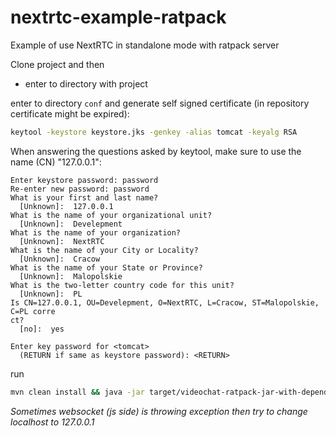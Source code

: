 # nextrtc-example-ratpack
Example of use NextRTC in standalone mode with ratpack server

Clone project and then
- enter to directory with project

enter to directory ```conf```
and generate self signed certificate (in repository certificate might be expired):
```bash
keytool -keystore keystore.jks -genkey -alias tomcat -keyalg RSA
```
When answering the questions asked by keytool, make sure to use the name (CN) "127.0.0.1":
```
Enter keystore password: password
Re-enter new password: password
What is your first and last name?
  [Unknown]:  127.0.0.1
What is the name of your organizational unit?
  [Unknown]:  Develepment
What is the name of your organization?
  [Unknown]:  NextRTC
What is the name of your City or Locality?
  [Unknown]:  Cracow
What is the name of your State or Province?
  [Unknown]:  Malopolskie
What is the two-letter country code for this unit?
  [Unknown]:  PL
Is CN=127.0.0.1, OU=Develepment, O=NextRTC, L=Cracow, ST=Malopolskie, C=PL corre
ct?
  [no]:  yes

Enter key password for <tomcat>
  (RETURN if same as keystore password): <RETURN>
```

 run 
```bash
mvn clean install && java -jar target/videochat-ratpack-jar-with-dependencies.jar
```

_Sometimes websocket (js side) is throwing exception then try to change localhost to 127.0.0.1_
